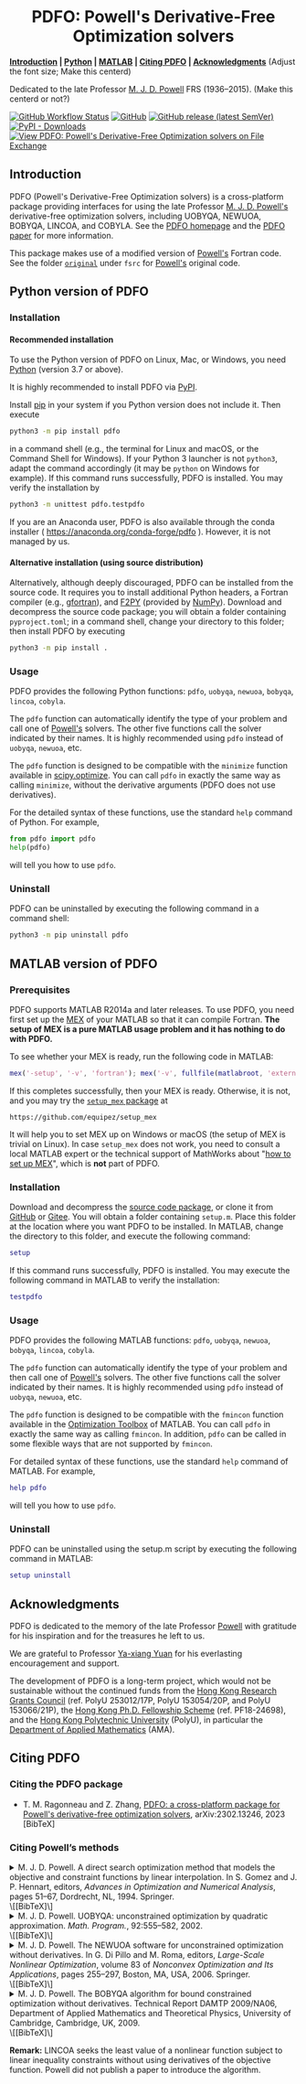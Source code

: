 <h1 align="center">
PDFO: Powell's Derivative-Free Optimization solvers
</h1>

 **[Introduction](??) | [Python](??) | [MATLAB](??) | [Citing PDFO](??) | [Acknowledgments](??)** (Adjust the font size; Make this centerd)

Dedicated to the late Professor [M. J. D. Powell](https://www.zhangzk.net/powell.html) 
FRS (1936&ndash;2015). (Make this centerd or not?)

[![GitHub Workflow Status](https://img.shields.io/github/actions/workflow/status/pdfo/pdfo/build.yml?logo=github&style=for-the-badge)](https://github.com/pdfo/pdfo/actions/workflows/build.yml)
[![GitHub](https://img.shields.io/github/license/pdfo/pdfo?logo=github&style=for-the-badge)](https://opensource.org/licenses/BSD-3-Clause/)
[![GitHub release (latest SemVer)](https://img.shields.io/github/v/release/pdfo/pdfo?logo=github&style=for-the-badge)](https://github.com/pdfo/pdfo/releases/)
[![PyPI - Downloads](https://img.shields.io/pypi/dm/pdfo?logo=pypi&style=for-the-badge)](https://pypi.org/project/pdfo/)
[![View PDFO: Powell's Derivative-Free Optimization solvers on File Exchange](https://img.shields.io/badge/MATLAB-File_Exchange-orange?style=for-the-badge)](https://www.mathworks.com/matlabcentral/fileexchange/75195-pdfo-powell-s-derivative-free-optimization-solvers/)




## Introduction

PDFO (Powell's Derivative-Free Optimization solvers) is a cross-platform package
providing interfaces for using the late Professor [M. J. D. Powell's](https://www.zhangzk.net/powell.html)
derivative-free optimization solvers, including UOBYQA, NEWUOA, BOBYQA, LINCOA,
and COBYLA. See the [PDFO homepage](https://www.pdfo.net) and the [PDFO paper](??) for more information.

This package makes use of a modified version of [Powell's](https://www.zhangzk.net/powell.html)
Fortran code. See the folder [`original`](https://github.com/pdfo/pdfo/tree/main/fsrc/original)
under `fsrc` for [Powell's](https://www.zhangzk.net/powell.html) original code.

## Python version of PDFO

### Installation

#### Recommended installation

To use the Python version of PDFO on Linux, Mac, or Windows, you need
[Python](https://www.python.org/) (version 3.7 or above).

It is highly recommended to install PDFO via [PyPI](https://pypi.org).

Install [pip](https://pip.pypa.io/en/stable/installing/) in your system if
you Python version does not include it. Then execute

```bash
python3 -m pip install pdfo
```

in a command shell (e.g., the terminal for Linux and macOS, or the Command
Shell for Windows). If your Python 3 launcher is not `python3`, adapt the
command accordingly (it may be `python` on Windows for example). If this
command runs successfully, PDFO is installed. You may verify the
installation by

```bash
python3 -m unittest pdfo.testpdfo
```

If you are an Anaconda user, PDFO is also available through the conda installer
( https://anaconda.org/conda-forge/pdfo ). However, it is not managed by us.

#### Alternative installation (using source distribution)

Alternatively, although deeply discouraged, PDFO can be installed from the
source code. It requires you to install additional Python headers, a Fortran
compiler (e.g., [gfortran](https://gcc.gnu.org/fortran/)), and
[F2PY](https://numpy.org/doc/stable/f2py/) (provided by
[NumPy](https://numpy.org/)). Download and decompress the source code package;
you will obtain a folder containing `pyproject.toml`; in a command shell,
change your directory to this folder; then install PDFO by executing

```bash
python3 -m pip install .
```

### Usage

PDFO provides the following Python functions:
`pdfo`, `uobyqa`, `newuoa`, `bobyqa`, `lincoa`, `cobyla`.

The `pdfo` function can automatically identify the type of your problem
and call one of [Powell's](https://www.zhangzk.net/powell.html) solvers. The
other five functions call the solver indicated by their names. It is highly
recommended using `pdfo` instead of `uobyqa`, `newuoa`, etc.

The `pdfo` function is designed to be compatible with the `minimize`
function available in [scipy.optimize](https://docs.scipy.org/doc/scipy/reference/optimize.html).
You can call `pdfo` in exactly the same way as calling `minimize`, without the
derivative arguments (PDFO does not use derivatives).

For the detailed syntax of these functions, use the standard `help` command
of Python. For example,

```python
from pdfo import pdfo
help(pdfo)
```

will tell you how to use `pdfo`.

### Uninstall

PDFO can be uninstalled by executing the following command in a command shell:

```bash
python3 -m pip uninstall pdfo
```

## MATLAB version of PDFO

### Prerequisites

PDFO supports MATLAB R2014a and later releases. To use PDFO, you need first
set up the [MEX](https://www.mathworks.com/help/matlab/ref/mex.html) of your
MATLAB so that it can compile Fortran.
**The setup of MEX is a pure MATLAB usage problem and it has nothing to do with PDFO.**

To see whether your MEX is ready, run the following code in MATLAB:

```matlab
mex('-setup', '-v', 'fortran'); mex('-v', fullfile(matlabroot, 'extern', 'examples', 'refbook', 'timestwo.F'));
```

If this completes successfully, then your MEX is ready. Otherwise, it is not, and
you may try the [`setup_mex` package](https://github.com/equipez/setup_mex) at
```
https://github.com/equipez/setup_mex
```
It will help you to set MEX up on Windows or macOS (the setup of MEX is trivial on Linux).
In case `setup_mex` does not work, you need to consult a local MATLAB expert or the technical support of
MathWorks about "[how to set up MEX](https://www.mathworks.com/help/matlab/ref/mex.html)", which is
**not** part of PDFO.

### Installation

Download and decompress the [source code package](https://www.pdfo.net/docs.html#download),
or clone it from [GitHub](https://github.com/pdfo/pdfo) or [Gitee](https://gitee.com/pdfo/pdfo).
You will obtain a folder containing `setup.m`. Place this folder at the location
where you  want PDFO to be installed. In MATLAB, change the directory to this
folder, and execute the following command:

```matlab
setup
```

If this command runs successfully, PDFO is installed. You may execute the
following command in MATLAB to verify the installation:

```matlab
testpdfo
```

### Usage

PDFO provides the following MATLAB functions:
`pdfo`, `uobyqa`, `newuoa`, `bobyqa`, `lincoa`, `cobyla`.

The `pdfo` function can automatically identify the type of your problem
and then call one of [Powell's](https://www.zhangzk.net/powell.html) solvers.
The other five functions call the solver indicated by their names. It is highly
recommended using `pdfo` instead of `uobyqa`, `newuoa`, etc.

The `pdfo` function is designed to be compatible with the `fmincon`
function available in the [Optimization Toolbox](https://www.mathworks.com/products/optimization.html)
of MATLAB. You can call `pdfo` in exactly the same way as calling `fmincon`. In
addition, `pdfo` can be  called in some flexible ways that are not supported by
`fmincon`.

For detailed syntax of these functions, use the standard `help` command
of MATLAB. For example,

```matlab
help pdfo
```

will tell you how to use `pdfo`.

### Uninstall

PDFO can be uninstalled using the setup.m script by executing the following
command in MATLAB:

```matlab
setup uninstall
```

## Acknowledgments

PDFO is dedicated to the memory of the late Professor [Powell](https://www.zhangzk.net/powell.html)
with gratitude for his inspiration and for the treasures he left to us.

We are grateful to Professor [Ya-xiang Yuan](http://lsec.cc.ac.cn/~yyx/) for his
everlasting encouragement and support.

The development of PDFO is a long-term project, which would not be sustainable without the continued
funds from the [Hong Kong Research Grants Council](https://www.ugc.edu.hk/eng/rgc)
(ref. PolyU 253012/17P, PolyU 153054/20P, and PolyU 153066/21P),
the [Hong Kong Ph.D. Fellowship Scheme](https://cerg1.ugc.edu.hk/hkpfs) (ref. PF18-24698),
and the [Hong Kong Polytechnic University](https://www.polyu.edu.hk) (PolyU),
in particular the [Department of Applied Mathematics](https://www.polyu.edu.hk/ama) (AMA).

## Citing PDFO

### Citing the PDFO package

- T. M. Ragonneau and Z. Zhang, <a href="https://arxiv.org/pdf/2302.13246.pdf">PDFO: a cross-platform package for Powell's derivative-free optimization solvers</a>, arXiv:2302.13246, 2023  &nbsp; &nbsp; [BibTeX]

### Citing Powell’s methods

<details>
    <summary>M. J. D. Powell. A direct search optimization method that models the objective and constraint functions by linear interpolation. In S. Gomez and J. P. Hennart, editors, <i>Advances in Optimization and Numerical Analysis</i>, pages 51–67, Dordrecht, NL, 1994. Springer.</summary>
    <pre>@inproceedings{Powell_1994,
    title        = {A direct search optimization method that models the objective and constraint functions by linear interpolation},
    author       = {Powell, M. J. D.},
    booktitle    = {Advances in Optimization and Numerical Analysis},
    editor       = {Gomez, S. and Hennart, J. P.},
    publisher    = {Springer},
    address      = {Dordrecht, NL},
    pages        = {51--67},
    year         = 1994,
}</pre>
</details>  \[[BibTeX]\]


<br/>

<details>
    <summary>M. J. D. Powell. UOBYQA: unconstrained optimization by quadratic approximation. <i>Math. Program.</i>, 92:555–582, 2002.</summary>
    <pre>@article{Powell_2002,
    title        = {{UOBYQA}: unconstrained optimization by quadratic approximation},
    author       = {Powell, M. J. D.},
    journal      = {Math. Program.},
    volume       = 92,
    pages        = {555--582},
    year         = 2002,
}</pre>
</details>  \[[BibTeX]\]


<br/>

<details>
    <summary>M. J. D. Powell. The NEWUOA software for unconstrained optimization without derivatives. In G. Di Pillo and M. Roma, editors, <i>Large-Scale Nonlinear Optimization</i>, volume 83 of <i>Nonconvex Optimization and Its Applications</i>, pages 255–297, Boston, MA, USA, 2006. Springer.</summary>
    <pre>@inproceedings{Powell_2006,
    title        = {The {NEWUOA} software for unconstrained optimization without derivatives},
    author       = {Powell, M. J. D.},
    booktitle    = {Large-Scale Nonlinear Optimization},
    editor       = {{Di Pillo}, G. and Roma, M.},
    publisher    = {Springer},
    address      = {Boston, MA, USA},
    series       = {Nonconvex Optimization and Its Applications},
    volume       = 83,
    pages        = {255--297},
    year         = 2006,
}</pre>
</details>  \[[BibTeX]\]


<br/>

<details>
    <summary>M. J. D. Powell. The BOBYQA algorithm for bound constrained optimization without derivatives. Technical Report DAMTP 2009/NA06, Department of Applied Mathematics and Theoretical Physics, University of Cambridge, Cambridge, UK, 2009.</summary>
    <pre>@techreport{Powell_2009,
    title        = {The {BOBYQA} algorithm for bound constrained optimization without derivatives},
    author       = {Powell, M. J. D.},
    institution  = {Department of Applied Mathematics and Theoretical Physics, University of Cambridge},
    address      = {Cambridge, UK},
    number       = {DAMTP 2009/NA06},
    year         = 2009,
}</pre>
</details>  \[[BibTeX]\]

<br/>

**Remark:** LINCOA seeks the least value of a nonlinear function subject to
linear inequality constraints without using derivatives of the objective
function. Powell did not publish a paper to introduce the algorithm.
